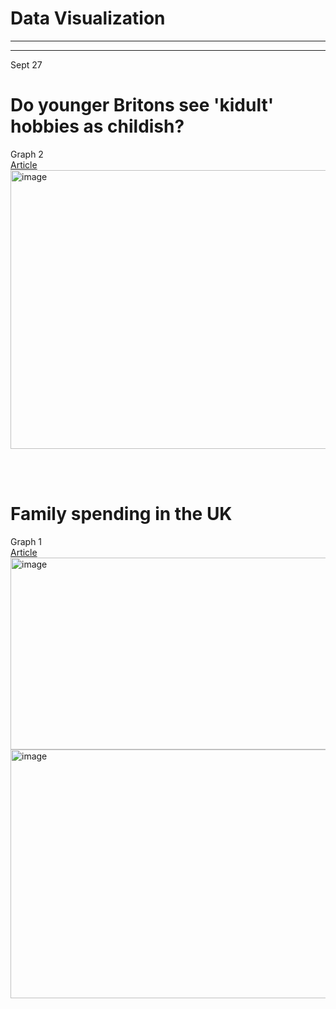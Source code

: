 # Data Visualization

__________
__________

Sept 27
<br />

# Do younger Britons see 'kidult' hobbies as childish?
Graph 2
<br />
[Article](https://data.world/makeovermonday/do-younger-britons-see-kidult-hobbies-as-less-childish)
<br />
<img width="783" height="446" alt="image" src="https://github.com/user-attachments/assets/190e3b52-3c6c-40c9-b699-bac01b166d3c" />

<br />
<br />


# Family spending in the UK
Graph 1
<br />
[Article](https://www.ons.gov.uk/peoplepopulationandcommunity/personalandhouseholdfinances/expenditure/bulletins/familyspendingintheuk/april2023tomarch2024#data-sources-and-quality)
<br />
<img width="783" height="307" alt="image" src="https://github.com/user-attachments/assets/4ca0e533-d4dc-4c16-b619-8dddb3624c81" />
<br />
<img width="783" height="398" alt="image" src="https://github.com/user-attachments/assets/efa1c363-3ddc-4614-aaf9-f1058f5c625f" />
<br />
<br />


